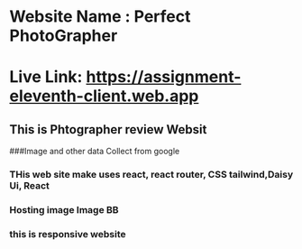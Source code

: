 # Website Name : Perfect PhotoGrapher
# Live Link: https://assignment-eleventh-client.web.app
## This is Phtographer review Websit
###Image and other data Collect from google
### THis web site make uses  react, react router, CSS tailwind,Daisy Ui, React
### Hosting image Image BB
### this is responsive website
